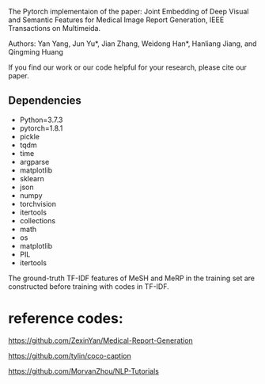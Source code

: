 The Pytorch implementaion of the paper: Joint Embedding of Deep Visual and Semantic Features for Medical Image Report Generation, IEEE Transactions on Multimeida.

Authors: Yan Yang, Jun Yu*, Jian Zhang, Weidong Han*, Hanliang Jiang, and Qingming Huang

If you find our work or our code helpful for your research, please cite our paper.

## Dependencies
  - Python=3.7.3
  - pytorch=1.8.1
  - pickle
  - tqdm
  - time
  - argparse
  - matplotlib
  - sklearn
  - json
  - numpy 
  - torchvision 
  - itertools
  - collections
  - math
  - os
  - matplotlib
  - PIL 
  - itertools

The ground-truth TF-IDF features of MeSH and MeRP in the training set are constructed before training with codes in TF-IDF.

# reference codes: 
https://github.com/ZexinYan/Medical-Report-Generation

https://github.com/tylin/coco-caption

https://github.com/MorvanZhou/NLP-Tutorials


